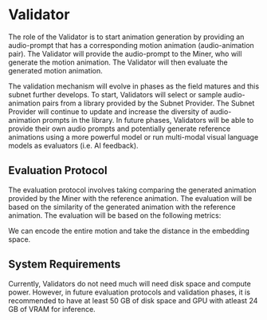 # Validator
The role of the Validator is to start animation generation by providing an audio-prompt that has a corresponding motion animation (audio-animation pair). The Validator will provide the audio-prompt to the Miner, who will generate the motion animation. The Validator will then evaluate the generated motion animation.

The validation mechanism will evolve in phases as the field matures and this subnet further develops. To start, Validators will select or sample audio-animation pairs from a library provided by the Subnet Provider. The Subnet Provider will continue to update and increase the diversity of audio-animation prompts in the library. In future phases, Validators will be able to provide their own audio prompts and potentially generate reference animations using a more powerful model or run multi-modal visual language models as evaluators (i.e. AI feedback).


## Evaluation Protocol
The evaluation protocol involves taking comparing the generated animation provided by the Miner with the reference animation. The evaluation will be based on the similarity of the generated animation with the reference animation. The evaluation will be based on the following metrics:



We can encode the entire motion and take the distance in the embedding space.


## System Requirements
Currently, Validators do not need much will need disk space and compute power. However, in future evaluation protocols and validation phases, it is recommended to have at least 50 GB of disk space and GPU with atleast 24 GB of VRAM for inference.


